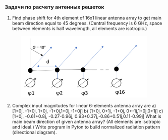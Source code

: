 ### Задачи по расчету антенных решеток

1. Find phase shift for 4th element of 16x1 linear antenna array to get main beam direction
equal to 45 degrees. (Central frequency is 6 GHz, space between elements is half wavelength,
all elements are isotropic.)

<p align="center">
  <img src="./images/antim1.png" width=400>
</p>

2. Complex input magnitudes for linear 6-elements antenna array are 
    a) [1+0j, -1+0j, 1+0j, -1+0j,1+0j,-1+0j]
    b) [1+0j, 0+1j, -1+0j, 0+-1j,1+0j,0+1j]
    c) [1+0j, -0.61+0.8j, -0.27-0.96j, 0.93+0.37j,-0.86+0.51j,0.11-0.99j]
What is main beam direction of given antenna array? (All elements are isotropic and ideal.)
Write program in Pyton to build normalized radiation pattern (directional diagram).